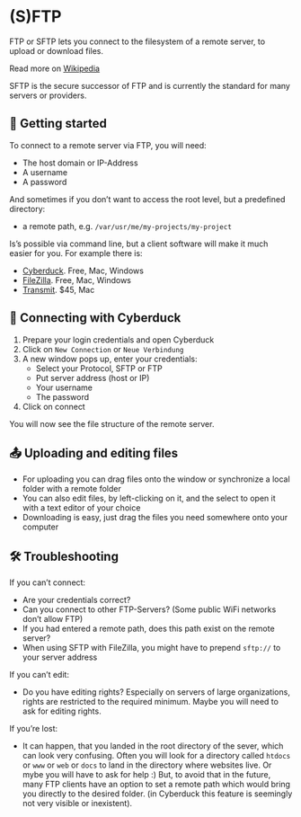 # (S)FTP

FTP or SFTP lets you connect to the filesystem of a remote server, to upload or download files.

Read more on [Wikipedia](https://en.wikipedia.org/wiki/File_Transfer_Protocol)

SFTP is the secure successor of FTP and is currently the standard for many servers or providers.

## 🎉 Getting started

To connect to a remote server via FTP, you will need:
- The host domain or IP-Address
- A username
- A password

And sometimes if you don’t want to access the root level, but a predefined directory:
- a remote path, e.g. `/var/usr/me/my-projects/my-project`

Is’s possible via command line, but a client software will make it much easier for you. For example there is:

- [Cyberduck](https://cyberduck.io). Free, Mac, Windows
- [FileZilla](https://filezilla-project.org). Free, Mac, Windows
- [Transmit](https://panic.com/transmit/). $45, Mac

## 🦆 Connecting with Cyberduck

1. Prepare your login credentials and open Cyberduck
2. Click on `New Connection` or `Neue Verbindung`
3. A new window pops up, enter your credentials:
    - Select your Protocol, SFTP or FTP
    - Put server address (host or IP)
    - Your username
    - The password
4. Click on connect

You will now see the file structure of the remote server.

## 📤 Uploading and editing files

- For uploading you can drag files onto the window or synchronize a local folder with a remote folder
- You can also edit files, by left-clicking on it, and the select to open it with a text editor of your choice
- Downloading is easy, just drag the files you need somewhere onto your computer

## 🛠 Troubleshooting

If you can’t connect:
- Are your credentials correct?
- Can you connect to other FTP-Servers? (Some public WiFi networks don’t allow FTP)
- If you had entered a remote path, does this path exist on the remote server?
- When using SFTP with FileZilla, you might have to prepend `sftp://` to your server address

If you can’t edit:
- Do you have editing rights? Especially on servers of large organizations, rights are restricted to the required minimum. Maybe you will need to ask for editing rights.

If you’re lost:
- It can happen, that you landed in the root directory of the sever, which can look very confusing. Often you will look for a directory called `htdocs` or `www` or `web` or `docs` to land in the directory where websites live. Or mybe you will have to ask for help :)
But, to avoid that in the future, many FTP clients have an option to set a remote path which would bring you directly to the desired folder. (in Cyberduck this feature is seemingly not very visible or inexistent).
